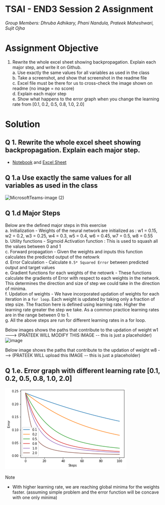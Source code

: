 # TSAI - END3 Session 2 Assignment
*Group Members: Dhruba Adhikary, Phani Nandula, Prateek Maheshwari, Sujit Ojha*

# Assignment Objective
1. Rewrite the whole excel sheet showing backpropagation. Explain each major step, and write it on Github.  
   a. Use exactly the same values for all variables as used in the class  
   b. Take a screenshot, and show that screenshot in the readme file  
   c. Excel file must be there for us to cross-check the image shown on readme (no image = no score)  
   d. Explain each major step  
   e. Show what happens to the error graph when you change the learning rate from [0.1, 0.2, 0.5, 0.8, 1.0, 2.0]   


# Solution
## Q 1. Rewrite the whole excel sheet showing backpropagation. Explain each major step.
- [Notebook](Back_Prop_NN.ipynb.ipynb) and [Excel Sheet](Book1.xlsx)

## Q 1.a Use exactly the same values for all variables as used in the class
![MicrosoftTeams-image (2)](https://user-images.githubusercontent.com/30425824/135452661-f635d214-bcaa-4c65-9958-771653c7f35c.png)

## Q 1.d Major Steps
Below are the defined major steps in this exercise  
   a. Initialization - Weights of the neural network are initialized as : w1 = 0.15, w2 = 0.2, w3 = 0.25, w4 = 0.3, w5 = 0.4, w6 = 0.45, w7 = 0.5, w8 = 0.55  
   b. Utility functions - Sigmoid Activation function  : This is used to squash all the values between 0 and 1  
   c. Forward propagation - Given the weights and inputs this function calculates the predicted output of the netowrk  
   d. Error Calculation - Calculate ```0.5* Squared Error``` between predicted output and target values  
   e. Gradient functions for each weights of the netowrk - These functions calculate the gradients of Error with respect to each weights in the network. This determines the direction and size of step we could take in the direction of minima.     
   f. Updation of weights - We have incorporated updation of weights for each iteration in a ```for loop```. Each weight is updated by taking only a fraction of step size. The fraction here is defined using learning rate. Higher the learning rate greater the step we take. As a common practice learning rates are in the range between 0 to 1.    
   g. All the above steps are run for different learning rates in a for loop.   

Below images shows the paths that contribute to the updation of weight w1 ---> (PRATEEK WILL MODIFY THIS IMAGE -- this is just a placeholder)
![image](https://user-images.githubusercontent.com/30425824/135455783-36d34e17-8366-4c50-8345-82345aadf0dc.png)

Below image shows the paths that contribute to the updation of weight w8 ---> (PRATEEK WILL upload this IMAGE -- this is just a placeholder)

## Q 1.e. Error graph with different learning rate [0.1, 0.2, 0.5, 0.8, 1.0, 2.0] 

![](./images/Error_vs_steps_for_different_learning_rates.png)

Note
- With higher learning rate, we are reaching global minima for the weights faster. (assuming simple problem and the error function will be concave with one only minima)

